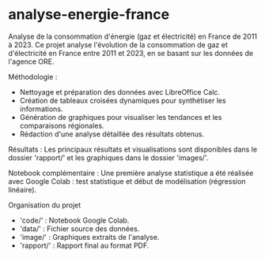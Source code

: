 # analyse-energie-france
Analyse de la consommation d'énergie (gaz et électricité) en France de 2011 à 2023.
Ce projet analyse l'évolution de la consommation de gaz et d'électricité en France entre 2011 et 2023, en se basant sur les données de l'agence ORE.

Méthodologie :
- Nettoyage et préparation des données avec LibreOffice Calc.
- Création de tableaux croisées dynamiques pour synthétiser les informations.
- Génération de graphiques pour visualiser les tendances et les comparaisons régionales.
- Rédaction d'une analyse détaillée des résultats obtenus.

Résultats :
Les principaux résultats et visualisations sont disponibles dans le dossier 'rapport/' et les graphiques dans le dossier 'images/'.

Notebook complémentaire :
Une première analyse statistique a été réalisée avec Google Colab : test statistique et début de modélisation (régression linéaire).

Organisation du projet
- 'code/' : Notebook Google Colab.
- 'data/' : Fichier source des données.
- 'image/' : Graphiques extraits de l'analyse.
- 'rapport/' : Rapport final au format PDF.
